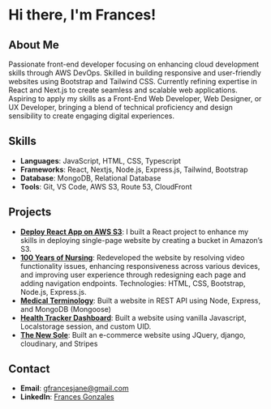# Hi there, I'm Frances!

## About Me

Passionate front-end developer focusing on enhancing cloud development skills through AWS DevOps. Skilled in building responsive and user-friendly websites using Bootstrap and Tailwind CSS. Currently refining expertise in React and Next.js to create seamless and scalable web applications. Aspiring to apply my skills as a Front-End Web Developer, Web Designer, or UX Developer, bringing a blend of technical proficiency and design sensibility to create engaging digital experiences.

## Skills

- **Languages**: JavaScript, HTML, CSS, Typescript
- **Frameworks**: React, Nextjs, Node.js, Express.js, Tailwind, Bootstrap
- **Database**: MongoDB, Relational Database
- **Tools**: Git, VS Code, AWS S3, Route 53, CloudFront

## Projects

- **[Deploy React App on AWS S3](https://gfrancesjane.com/2025/02/05/deploy-react-app-on-aws-s3/)**: I built a React project to enhance my skills in deploying single-page website by creating a bucket in Amazon’s S3.
- **[100 Years of Nursing](https://www.100yearsofnursing.ca/)**: Redeveloped the website by resolving video functionality issues, enhancing responsiveness across various devices, and improving user experience through redesigning each page and adding navigation endpoints. Technologies: HTML, CSS, Bootstrap, Node.js, Express.js.
- **[Medical Terminology](https://medical-terminology-1.onrender.com/)**: Built a website in REST API using Node, Express, and MongoDB (Mongoose)
- **[Health Tracker Dashboard](https://patient-tracker-site.netlify.app/)**: Built a website using vanilla Javascript, Localstorage session, and custom UID.
- **[The New Sole](https://github.com/francesjgonzales/final-proj4?tab=readme-ov-file)**: Built an e-commerce website using JQuery, django, cloudinary, and Stripes

## Contact

- **Email**: gfrancesjane@gmail.com
- **LinkedIn**: [Frances Gonzales](https://www.linkedin.com/in/frances-gonzales/)
